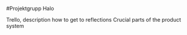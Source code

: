 #Projektgrupp Halo

Trello, description how to get to reflections
Crucial parts of the product system